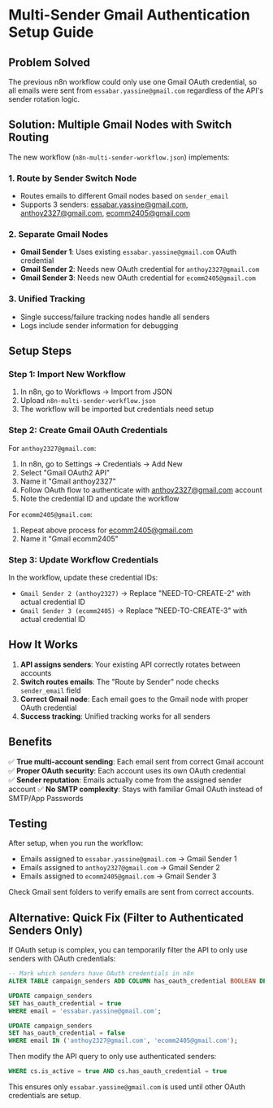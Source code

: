 # Multi-Sender Gmail Authentication Setup Guide

## Problem Solved
The previous n8n workflow could only use one Gmail OAuth credential, so all emails were sent from `essabar.yassine@gmail.com` regardless of the API's sender rotation logic.

## Solution: Multiple Gmail Nodes with Switch Routing

The new workflow (`n8n-multi-sender-workflow.json`) implements:

### 1. Route by Sender Switch Node
- Routes emails to different Gmail nodes based on `sender_email`
- Supports 3 senders: essabar.yassine@gmail.com, anthoy2327@gmail.com, ecomm2405@gmail.com

### 2. Separate Gmail Nodes
- **Gmail Sender 1**: Uses existing `essabar.yassine@gmail.com` OAuth credential
- **Gmail Sender 2**: Needs new OAuth credential for `anthoy2327@gmail.com`  
- **Gmail Sender 3**: Needs new OAuth credential for `ecomm2405@gmail.com`

### 3. Unified Tracking
- Single success/failure tracking nodes handle all senders
- Logs include sender information for debugging

## Setup Steps

### Step 1: Import New Workflow
1. In n8n, go to Workflows → Import from JSON
2. Upload `n8n-multi-sender-workflow.json`
3. The workflow will be imported but credentials need setup

### Step 2: Create Gmail OAuth Credentials

For `anthoy2327@gmail.com`:
1. In n8n, go to Settings → Credentials → Add New
2. Select "Gmail OAuth2 API" 
3. Name it "Gmail anthoy2327"
4. Follow OAuth flow to authenticate with anthoy2327@gmail.com account
5. Note the credential ID and update the workflow

For `ecomm2405@gmail.com`:
1. Repeat above process for ecomm2405@gmail.com
2. Name it "Gmail ecomm2405"

### Step 3: Update Workflow Credentials
In the workflow, update these credential IDs:
- `Gmail Sender 2 (anthoy2327)` → Replace "NEED-TO-CREATE-2" with actual credential ID
- `Gmail Sender 3 (ecomm2405)` → Replace "NEED-TO-CREATE-3" with actual credential ID

## How It Works

1. **API assigns senders**: Your existing API correctly rotates between accounts
2. **Switch routes emails**: The "Route by Sender" node checks `sender_email` field
3. **Correct Gmail node**: Each email goes to the Gmail node with proper OAuth credential
4. **Success tracking**: Unified tracking works for all senders

## Benefits

✅ **True multi-account sending**: Each email sent from correct Gmail account
✅ **Proper OAuth security**: Each account uses its own OAuth credential  
✅ **Sender reputation**: Emails actually come from the assigned sender account
✅ **No SMTP complexity**: Stays with familiar Gmail OAuth instead of SMTP/App Passwords

## Testing

After setup, when you run the workflow:
- Emails assigned to `essabar.yassine@gmail.com` → Gmail Sender 1
- Emails assigned to `anthoy2327@gmail.com` → Gmail Sender 2  
- Emails assigned to `ecomm2405@gmail.com` → Gmail Sender 3

Check Gmail sent folders to verify emails are sent from correct accounts.

## Alternative: Quick Fix (Filter to Authenticated Senders Only)

If OAuth setup is complex, you can temporarily filter the API to only use senders with OAuth credentials:

```sql
-- Mark which senders have OAuth credentials in n8n
ALTER TABLE campaign_senders ADD COLUMN has_oauth_credential BOOLEAN DEFAULT false;

UPDATE campaign_senders 
SET has_oauth_credential = true 
WHERE email = 'essabar.yassine@gmail.com';

UPDATE campaign_senders 
SET has_oauth_credential = false 
WHERE email IN ('anthoy2327@gmail.com', 'ecomm2405@gmail.com');
```

Then modify the API query to only use authenticated senders:
```sql
WHERE cs.is_active = true AND cs.has_oauth_credential = true
```

This ensures only `essabar.yassine@gmail.com` is used until other OAuth credentials are setup.
